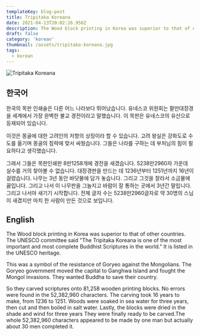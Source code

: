 ```yaml
---
templateKey: blog-post
title: Tripitaka Koreana
date: 2021-04-13T20:02:26.956Z
description: The Wood block printing in Korea was superior to that of other countries. The UNESCO committee said "The Tripitaka Koreana is one of the most important and most complete Buddhist Scriptures in the world." It is listed in the UNESCO heritage.
draft: false
category: 'korean'
thumbnail: /assets/tripitaka-koreana.jpg
tags:
  - korean
---
```


![Tripitaka Koreana](/assets/tripitaka-koreana.jpg 'Tripitaka Koreana')

## 한국어

한국의 목판 인쇄술은 다른 어느 나라보다 뛰어났습니다. 유네스코 위원회는 팔만대장경을 세계에서 가장 완벽한 불교 경전이라고 말했습니다. 이 목판은 유네스코의 유산으로 등재되어 있습니다.

이것은 몽골에 대한 고려인의 저항의 상징이라 할 수 있습니다. 고려 왕실은 강화도로 수도를 옮기며 몽골의 침략에 맞서 싸웠습니다. 그들은 나라를 구하는 데 부처님의 힘이 필요하다고 생각했습니다.

그래서 그들은 목판인쇄판 8만1258개에 경전을 새겼습니다. 5238만2960자 가운데 실수를 거의 찾아볼 수 없습니다. 대장경판을 만드는 데 1236년부터 1251년까지 16년이 걸렸습니다. 나무는 3년 동안 바닷물에 담가 놓습니다. 그리고 그것을 잘라서 소금물에 끓입니다. 그리고 나서 이 나무판을 그늘지고 바람이 잘 통하는 곳에서 3년간 말립니다. 그리고 나서야 새기기 시작합니다. 전체 글자 수는 5238만2960글자로 약 30명의 스님이 새겼지만 마치 한 사람이 만든 것으로 보입니다.

## English

The Wood block printing in Korea was superior to that of other countries. The UNESCO committee said "The Tripitaka Koreana is one of the most important and most complete Buddhist Scriptures in the world." It is listed in the UNESCO heritage.

This was a symbol of the resistance of Goryeo against the Mongolians. The Goryeo government moved the capital to Ganghwa Island and fought the Mongol invasions. They wanted Buddha to save their country.

So they carved scriptures onto 81,258 wooden printing blocks. No errors were found in the 52,382,960 characters. The carving took 16 years to make, from 1236 to 1251. Woods were soaked in sea water for three years, then cut and then boiled in salt water. Lastly, the blocks were dried in the shade and wind for three years They were finally ready to be carved.The whole 52,382,960 characters appeared to be made by one man but actually about 30 men completed it.
